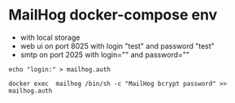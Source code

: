# MailHog docker-compose env 
- with local storage
- web ui on port 8025 with login "test"  and password "test" 
- smtp on port 2025 with login="" and password=""

 `echo "login:" > mailhog.auth`
 
 `docker exec  mailhog /bin/sh -c "MailHog bcrypt password" >> mailhog.auth`

